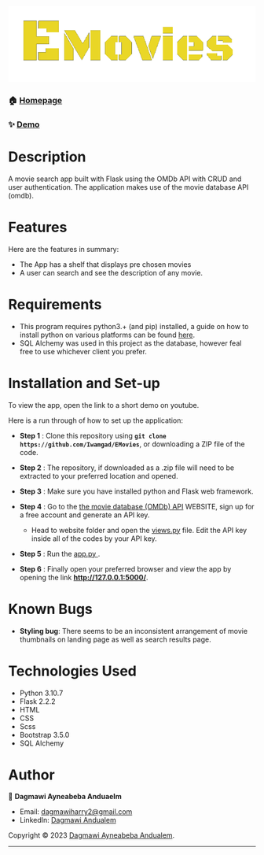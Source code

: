 <link rel="stylesheet" type="text/css" href="//fonts.googleapis.com/css?family=Black+Ops+One" />



***<center>![Alt text](/website/static/Images/EmoviesLogoFinal.png "EMovies")</center>***


<!-- <h1 align="center" style = "font-family: Black Ops One;font-size: 40px;">A Movie Search Application</h1> -->

### 🏠 [Homepage](https://github.com/Iwamgad/EMovies)

### ✨ [Demo]()


# Description </ins>
A movie search app built with Flask using the OMDb API with CRUD and user authentication. The application makes use of the movie database API (omdb).

# Features
Here are the features in summary:

* The App has a shelf that displays pre chosen movies
* A user can search and see the description of any movie.

# Requirements
* This program requires python3.+ (and pip) installed, a guide on how to install python on various platforms can be found [here](https://www.python.org/).
* SQL Alchemy was used in this project as the database, however feal free to use whichever client you prefer.

# Installation and Set-up
To view the app, open the link to a short demo on youtube.

Here is a run through of how to set up the application:
* **Step 1** : Clone this repository using **`git clone https://github.com/Iwamgad/EMovies`**, or downloading a ZIP file of the code.
* **Step 2** : The repository, if downloaded as a .zip file will need to be extracted to your preferred location and opened.
* **Step 3** : Make sure you have installed python and Flask web framework.
* **Step 4** : Go to the [the movie database (OMDb) API](https://www.omdbapi.com/) WEBSITE, sign up for a free account and generate an API key. 
    * Head to website folder and open the <ins>views.py</ins> file. Edit the API key inside all of the codes by your API key.

* **Step 5** : Run the <ins> app.py </ins>.

* **Step 6** : Finally open your preferred browser and view the app by opening the link **http://127.0.0.1:5000/**.

# Known Bugs
* **Styling bug**: There seems to be an inconsistent arrangement of movie thumbnails on landing page as well as search results page.

# Technologies Used
* Python 3.10.7
* Flask 2.2.2
* HTML  
* CSS
* Scss
* Bootstrap 3.5.0
* SQL Alchemy 

# Author

👤 **Dagmawi Ayneabeba Anduaelm**

* Email: dagmawiharry2@gmail.com
* LinkedIn: [Dagmawi Andualem](https://www.linkedin.com/in/dagmawi-andualem-a03515240/)


Copyright © 2023 [Dagmawi Ayneabeba Andualem](https://github.com/Iwamgad).<br />


***
